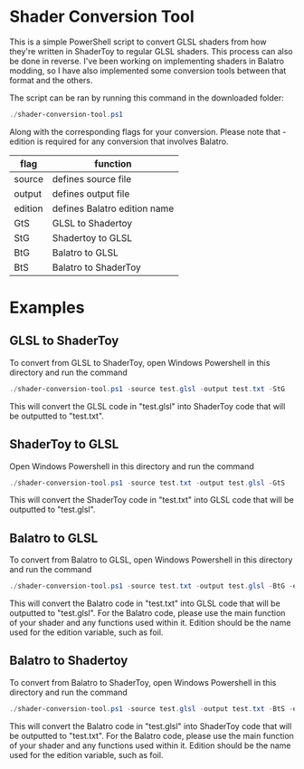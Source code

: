 # Shader Conversion Tool
 
This is a simple PowerShell script to convert GLSL shaders from how they're written in ShaderToy to regular GLSL shaders. This process can also be done in reverse. I've been working on implementing shaders in Balatro modding, so I have also implemented some conversion tools between that format and the others.

The script can be ran by running this command in the downloaded folder:
```powershell
./shader-conversion-tool.ps1
```
Along with the corresponding flags for your conversion. Please note that -edition is required for any conversion that involves Balatro.

|flag|function|
|--|--|
| source | defines source file|
| output | defines output file |
| edition | defines Balatro edition name |
| GtS | GLSL to Shadertoy |
| StG | Shadertoy to GLSL |
| BtG | Balatro to GLSL |
| BtS | Balatro to ShaderToy |

# Examples
## GLSL to ShaderToy
To convert from GLSL to ShaderToy, open Windows Powershell in this directory and run the command
```powershell
./shader-conversion-tool.ps1 -source test.glsl -output test.txt -StG
```
This will convert the GLSL code in "test.glsl" into ShaderToy code that will be outputted to "test.txt".

## ShaderToy to GLSL
Open Windows Powershell in this directory and run the command
```powershell
./shader-conversion-tool.ps1 -source test.txt -output test.glsl -GtS
```
This will convert the ShaderToy code in "test.txt" into GLSL code that will be outputted to "test.glsl".

## Balatro to GLSL
To convert from Balatro to GLSL, open Windows Powershell in this directory and run the command
```powershell
./shader-conversion-tool.ps1 -source test.txt -output test.glsl -BtG -edition [insert edition name]
```
This will convert the Balatro code in "test.txt" into GLSL code that will be outputted to "test.glsl". For the Balatro code, please use the main function of your shader and any functions used within it. Edition should be the name used for the edition variable, such as foil.

## Balatro to Shadertoy
To convert from Balatro to ShaderToy, open Windows Powershell in this directory and run the command
```powershell
./shader-conversion-tool.ps1 -source test.glsl -output test.txt -BtS -edition [insert edition name]
```
This will convert the Balatro code in "test.glsl" into ShaderToy code that will be outputted to "test.txt". For the Balatro code, please use the main function of your shader and any functions used within it. Edition should be the name used for the edition variable, such as foil.